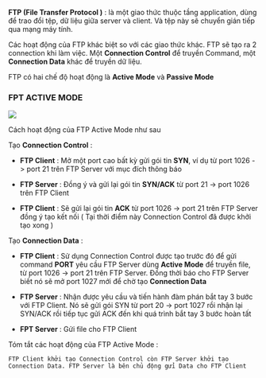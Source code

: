 
**FTP (File Transfer Protocol )** : là một giao thức thuộc tầng application, dùng để trao đổi tệp, dữ liệu giữa server và client. Và tệp này sẽ chuyển gián tiếp qua mạng máy tính.

Các hoạt động của FTP khác biệt so với các giao thức khác. FTP sẽ tạo ra 2 connection khi làm việc. Một **Connection Control** để truyền Command, một **Connection Data** khác để truyền dữ liệu.

FTP có hai chế độ hoạt động là **Active Mode** và **Passive Mode**

### FPT ACTIVE MODE

<img src="https://github.com/vjnkvt/Images/blob/master/activeftp.gif">

Cách hoạt động của FTP Active Mode như sau 

Tạo **Connection Control** : 

- **FTP Client** : Mở một port cao bất kỳ gửi gói tin **SYN**, ví dụ từ port 1026 -> port 21 trên FTP Server với mục đích thông báo

- **FTP Server** : Đồng ý và gửi lại gói tin **SYN/ACK** từ port 21 -> port 1026 trên FTP Client

- **FTP Client** : Sẽ gửi lại gói tin **ACK** từ port 1026 -> port 21 trên FTP Server đồng ý tạo kết nối ( Tại thời điểm này Connection Control đã được khởi tạo xong )

Tạo **Connection Data** : 

- **FTP Client** : Sử dụng Connection Control được tạo trước đó để gửi command **PORT** yêu cầu FTP Server dùng **Active Mode** để truyền file, từ port 1026 -> port 21 trên FTP Server. Đồng thời báo cho FTP Server biết nó sẽ mở port 1027 mới để chờ tạo **Connection Data**

- **FTP Server** : Nhận được yêu cầu và tiến hành đàm phán bắt tay 3 bước với FTP Client. Nó sẽ gửi gói SYN từ port 20 -> port 1027 rồi nhận lại SYN/ACK rồi tiếp tục gửi ACK đến khi quá trình bắt tay 3 bước hoàn tất

- **FPT Server** : Gửi file cho FTP Client

Tóm tắt các hoạt động của FTP Active Mode :

`` FTP Client khởi tạo Connection Control còn FTP Server khởi tạo Connection Data. FTP Server là bên chủ động gửi Data cho FTP Client ``
